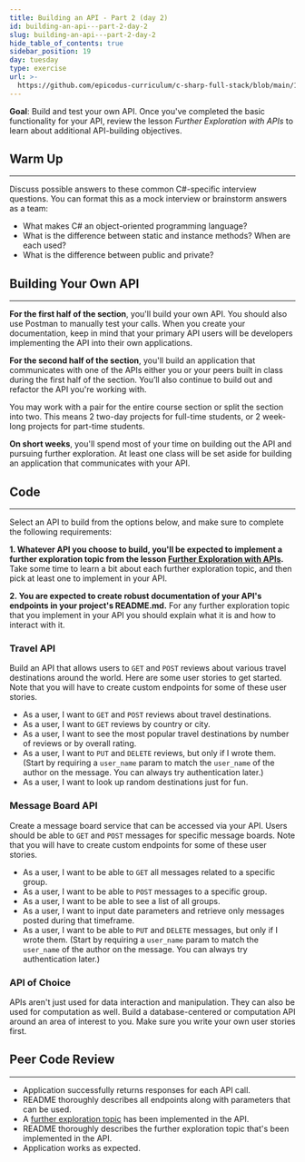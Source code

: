 ```yaml
---
title: Building an API - Part 2 (day 2)
id: building-an-api---part-2-day-2
slug: building-an-api---part-2-day-2
hide_table_of_contents: true
sidebar_position: 19
day: tuesday
type: exercise
url: >-
  https://github.com/epicodus-curriculum/c-sharp-full-stack/blob/main/1a_classwork_building_an_api.md
---
```


**Goal**: Build and test your own API. Once you've completed the basic functionality for your API, review the lesson _Further Exploration with APIs_ to learn about additional API-building objectives.

## Warm Up
---

Discuss possible answers to these common C#-specific interview questions. You can format this as a mock interview or brainstorm answers as a team:

* What makes C# an object-oriented programming language?
* What is the difference between static and instance methods? When are each used?
* What is the difference between public and private?

## Building Your Own API
---

**For the first half of the section**, you'll build your own API. You should also use Postman to manually test your calls. When you create your documentation, keep in mind that your primary API users will be developers implementing the API into their own applications.

**For the second half of the section**, you'll build an application that communicates with one of the APIs either you or your peers built in class during the first half of the section. You’ll also continue to build out and refactor the API you're working with. 

You may work with a pair for the entire course section or split the section into two. This means 2 two-day projects for full-time students, or 2 week-long projects for part-time students.

**On short weeks**, you'll spend most of your time on building out the API and pursuing further exploration. At least one class will be set aside for building an application that communicates with your API.

## Code
---

Select an API to build from the options below, and make sure to complete the following requirements:

**1. Whatever API you choose to build, you'll be expected to implement a further exploration topic from the lesson [Further Exploration with APIs](https://new.learnhowtoprogram.com/c-and-net/building-an-api/further-exploration-with-apis).** Take some time to learn a bit about each further exploration topic, and then pick at least one to implement in your API.

**2. You are expected to create robust documentation of your API's endpoints in your project's README.md.** For any further exploration topic that you implement in your API you should explain what it is and how to interact with it.

### Travel API

Build an API that allows users to `GET` and `POST` reviews about various travel destinations around the world. Here are some user stories to get started. Note that you will have to create custom endpoints for some of these user stories.

* As a user, I want to `GET` and `POST` reviews about travel destinations.
* As a user, I want to `GET` reviews by country or city.
* As a user, I want to see the most popular travel destinations by number of reviews or by overall rating.
* As a user, I want to `PUT` and `DELETE` reviews, but only if I wrote them. (Start by requiring a `user_name` param to match the `user_name` of the author on the message. You can always try authentication later.)
* As a user, I want to look up random destinations just for fun.

### Message Board API

Create a message board service that can be accessed via your API. Users should be able to `GET` and `POST` messages for specific message boards. Note that you will have to create custom endpoints for some of these user stories.

* As a user, I want to be able to `GET` all messages related to a specific group.
* As a user, I want to be able to `POST` messages to a specific group.
* As a user, I want to be able to see a list of all groups.
* As a user, I want to input date parameters and retrieve only messages posted during that timeframe.
* As a user, I want to be able to `PUT` and `DELETE` messages, but only if I wrote them. (Start by requiring a `user_name` param to match the `user_name` of the author on the message. You can always try authentication later.)

### API of Choice

APIs aren't just used for data interaction and manipulation. They can also be used for computation as well. Build a database-centered or computation API around an area of interest to you. Make sure you write your own user stories first.

## Peer Code Review
---

* Application successfully returns responses for each API call.
* README thoroughly describes all endpoints along with parameters that can be used.
* A [further exploration topic](https://new.learnhowtoprogram.com/c-and-net/building-an-api/further-exploration-with-apis) has been implemented in the API.
* README thoroughly describes the further exploration topic that's been implemented in the API.
* Application works as expected.
